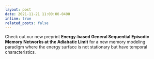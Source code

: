 ```yaml
---
layout: post
date: 2021-11-21 11:00:00-0400
inline: true
related_posts: false
---
```


Check out our new preprint **Energy-based General Sequential Episodic Memory Networks at the Adiabatic Limit** for a new memory modeling paradigm where the energy surface is not stationary but have temporal characteristics.
